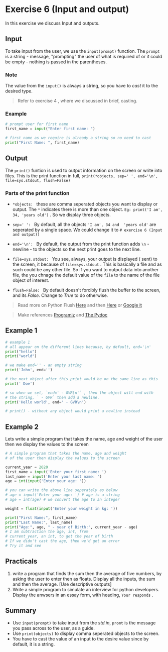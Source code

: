 # Exercise 6 (Input and output)
In this exercise we discuss Input and outputs.

## Input

To take input from the user, we use the `input(prompt)` function. The `prompt` is a string - message, "prompting" the user of what is required of or it could be empty - nothing is passed in the parentheses.

### Note

The value from the `input()` is always a string, so you have to _cast_ it to the desired type.

> Refer to exercise 4 , where we discussed in brief, casting.

### Example

``` python
# prompt user for first name
first_name = input("Enter first name: ")

# first name as we require is already a string so no need to cast
print("First Name: ", first_name)
```

## Output

The `print()` funtion is used to output information on the screen or write into files. This is the print function in full, 
`print(*objects, sep=' ', end='\n', file=sys.stdout, flush=False)` 

### Parts of the print function

* `*objects: ` these are comma seperated objects you want to display or output. The `*` indicates there is more than one object. `Eg: print('I am', 34, 'years old')` . So we display three objects.

* `sep=' ': ` By default, all the objects `'I am', 34 and  'years old'` are seperated by a single space. We could change it to `# exercise 6 (Input and output))` 

* `end='\n': ` By default, the output from the print function adds `\n` - newline - to the objects so the next print goes to the next line.

* `file=sys.stdout: ` You see, always, your output is displayed ( sent) to the screen, it because of `file=sys.stdout` . This is basically a file and as such could be any other file. So if you want to output data into another file, the you chnage the default value of the `file` to the name of the file object of interest.

* `flush=False: ` By default doesn't forcibly flush the buffer to the screen, and its *False*. Change to *True* to do otherwise.

> Read more on Python Flush [Here](https://stackoverflow.com/questions/15608229/what-does-prints-flush-do) and then [Here](https://www.tutorialspoint.com/How-to-flush-the-internal-buffer-in-Python) or [Google it](https://google.com)

> Make references [Programiz](https://www.programiz.com/python-programming/methods/built-in/print) and [The Pydoc](https://docs.python.org/3.8/tutorial/inputoutput.html?highlight=input)

## Example 1

``` python
# example 1
# all appear on the different lines because, by default, end='\n'
print("hello")
print("world")

# we make end='' - an empty string
print('John', end='') 

# the next object after this print would be on the same line as this
print(' Doe')

# so when we set, `end=' - GVR\n'` , then the object will end with 
# the string, ` - GVR` then add a newline.
print('Hello world', end=' - GVR\n')

# print() - without any object would print a newline instead
``` 

## Example 2

Lets write a simple program that takes the name, age and weight of the user then we display the values to the screen
``` python
# A simple program that takes the name, age and weight
# of the user then display the values to the screen

current_year = 2020
first_name = input('Enter your first name: ')
last_name = input('Enter your last name: ')
age = int(input('Enter your age: '))

# you can write the above line seperately as below
# age = input('Enter your age: ') # age is a string
# age = int(age) # we convert the age to an integer

weight = float(input('Enter your weight in kg: '))

print("First Name:", first_name)
print("Last Name:", last_name)
print("Age:", age, " - year of Birth:", current_year - age)
# I am subtraction the age, int, from 
# current_year, an int, to get the year of birth
# If we didn't cast the age, then we'd get an error
# Try it and see
```

## Practicals

1. write a program that finds the sum then the average of five numbers, by asking the user to enter then as floats. Display all the inputs, the sum and then the average. [Use descriptive outputs]
1. Write a simple program to simulate an interview for python developers. Display the anwsers in an essay form, with heading, `Your responds` .

## Summary

* Use `input(prompt)` to take input from the *std.in*, `promt` is the message you pass across to the user, as a guide.
* Use `print(objects)` to display comma seperated objects to the screen.
* You have to cast the value of an input to the desire value since by default, it is a string.

